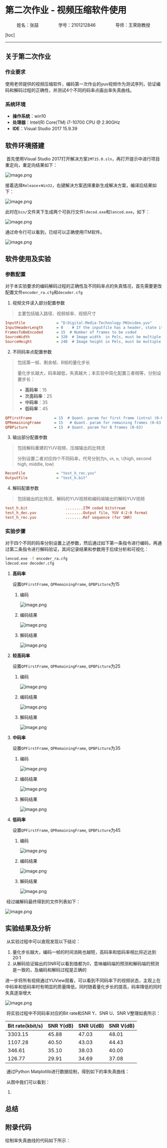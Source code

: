 # 第二次作业 - 视频压缩软件使用

<center>姓名：张喆	&emsp;&emsp;&emsp;&emsp;	学号：2101212846	&emsp;&emsp;&emsp;&emsp;	导师：王荣刚教授</center>

[toc]

-----

## 关于第二次作业

### 作业要求

​	使用老师提供的视频压缩软件，编码第一次作业的yuv视频作为测试序列，验证编码和解码过程的正确性，并测试4个不同的码率点画出率失真曲线。

### 系统环境

- **操作系统**：win10
- **处理器**：Intel(R) Core(TM) i7-10700 CPU @ 2.90GHz
- **IDE**：Visual Studio 2017 15.9.39

## 软件环境搭建

​	首先使用Visual Studio 2017打开解决方案`IMT15.0.sln`，再打开提示中进行项目重定向，重定向结果如下：

![image.png](https://upload-images.jianshu.io/upload_images/12014150-4edaf1427b407286.png?imageMogr2/auto-orient/strip%7CimageView2/2/w/1240)

​	接着选择`Release`+`Win32`，右键解决方案选择重新生成解决方案，编译后结果如下：

![image.png](https://upload-images.jianshu.io/upload_images/12014150-8d55e17ec9ef9502.png?imageMogr2/auto-orient/strip%7CimageView2/2/w/1240)

此时在`bin/`文件夹下生成两个可执行文件`ldecod.exe`和`lencod.exe`，如下：

![image.png](https://upload-images.jianshu.io/upload_images/12014150-759e0eae6acb207f.png?imageMogr2/auto-orient/strip%7CimageView2/2/w/1240)

通过命令行可以看到，已经可以正确使用ITM软件。

![image.png](https://upload-images.jianshu.io/upload_images/12014150-d3ea877965d6ae3b.png?imageMogr2/auto-orient/strip%7CimageView2/2/w/1240)

## 软件使用及实验

### 参数配置

​	对于本实验要求的编码解码过程的正确性及不同码率点的失真情况，首先需要更改配置文件`encoder_ra.cfg`和`decoder.cfg`

1. 视频文件读入部分配置参数

> 主要包括输入路径、视频帧率、视频尺寸

```cfg
InputFile              = "D:Digital-Media-Technology-PKUvideo.yuv"			# Input sequence, YUV 4:2:0
InputHeaderLength      = 0    # If the inputfile has a header, state it's length in byte here 
FramesToBeEncoded      = 15  # Number of frames to be coded
SourceWidth            = 320  # Image width  in Pels, must be multiple of 16
SourceHeight           = 240  # Image height in Pels, must be multiple of 16
```

2. 不同码率点配置参数

> 包括第一帧、剩余帧、B帧的量化步长
>
> 量化步长越大，码率越低，失真越大；本实验中简化配置三者相等，分别设置步长：
>
> - **高码率**：15
> - **次高码率**：25
> - **中码率**：35
> - **低码率**：45

```cfg
QPFirstFrame          = 15  # Quant. param for first frame (intra) (0-63)
QPRemainingFrame      = 15   # Quant. param for remaining frames (0-63)
QPBPicture            = 15  # Quant. param for B frames (0-63)
```

3. 输出部分配置参数

> 包括解码重建的YUV视频、压缩输出的比特流
>
> 分别设置二者对应四个不同码率，代号分别为`h`, `sh`, `m`, `l`(high, second high, middle, low)

```cfg
ReconFile              = "test_h_rec.yuv"
OutputFile             = "test_h.bit"
```

4. 解码配置参数

> 包括输出的比特流、解码的YUV视频和编码端输出的解码YUV视频

```cfg
test_h.bit                 ........ITM coded bitstream
test_h_dec.yuv             ........Output file, YUV 4:2:0 format
test_h_rec.yuv             ........Ref sequence (for SNR)
```



### 实验步骤

​	对于四个不同的码率分别设置上述参数，然后通过如下第一条指令进行编码，再通过第二条指令进行解码验证，其间记录结果和参数用于后续分析和可视化：

```bash
lencod.exe -f encoder_ra.cfg
ldecod.exe decoder.cfg
```

1. **高码率**

   设置`QPFirstFrame`, `QPRemainingFrame`, `QPBPicture`为15

   1. 编码

      ![image.png](https://upload-images.jianshu.io/upload_images/12014150-0f28a23f7b8c3f4b.png?imageMogr2/auto-orient/strip%7CimageView2/2/w/1240)

   2. 编码结果

      ![image.png](https://upload-images.jianshu.io/upload_images/12014150-82e87575e21c684e.png?imageMogr2/auto-orient/strip%7CimageView2/2/w/1240)

   3. 解码结果

      ![image.png](https://upload-images.jianshu.io/upload_images/12014150-1c776aa727dca955.png?imageMogr2/auto-orient/strip%7CimageView2/2/w/1240)

2. **较高码率**

   设置`QPFirstFrame`, `QPRemainingFrame`, `QPBPicture`为25

   1. 编码

      ![image.png](https://upload-images.jianshu.io/upload_images/12014150-ab9d2696ba632599.png?imageMogr2/auto-orient/strip%7CimageView2/2/w/1240)

   2. 编码结果

      ![image.png](https://upload-images.jianshu.io/upload_images/12014150-4b393c58216f3bcf.png?imageMogr2/auto-orient/strip%7CimageView2/2/w/1240)

   3. 解码结果

      ![image.png](https://upload-images.jianshu.io/upload_images/12014150-c09055b4646f7c9c.png?imageMogr2/auto-orient/strip%7CimageView2/2/w/1240)

3. **中码率**

   设置`QPFirstFrame`, `QPRemainingFrame`, `QPBPicture`为35

   1. 编码

      ![image.png](https://upload-images.jianshu.io/upload_images/12014150-d698c3f2c7d92654.png?imageMogr2/auto-orient/strip%7CimageView2/2/w/1240)

   2. 编码结果

      ![image.png](https://upload-images.jianshu.io/upload_images/12014150-e5b9f88a4ae2a2db.png?imageMogr2/auto-orient/strip%7CimageView2/2/w/1240)

   3. 解码结果

      ![image.png](https://upload-images.jianshu.io/upload_images/12014150-451894a20363cf89.png?imageMogr2/auto-orient/strip%7CimageView2/2/w/1240)

4. **低码率**

   设置`QPFirstFrame`, `QPRemainingFrame`, `QPBPicture`为45

   1. 编码

      ![image.png](https://upload-images.jianshu.io/upload_images/12014150-93b651b0a94b26b1.png?imageMogr2/auto-orient/strip%7CimageView2/2/w/1240)

   2. 编码结果

      ![image.png](https://upload-images.jianshu.io/upload_images/12014150-1e7adad521fb12ce.png?imageMogr2/auto-orient/strip%7CimageView2/2/w/1240)

   3. 解码结果

      ![image.png](https://upload-images.jianshu.io/upload_images/12014150-3b38fd06560bea3f.png?imageMogr2/auto-orient/strip%7CimageView2/2/w/1240)

​	经过编解码最终得到的文件列表如下：

![image.png](https://upload-images.jianshu.io/upload_images/12014150-e34a19f4c203575c.png?imageMogr2/auto-orient/strip%7CimageView2/2/w/1240)

## 实验结果及分析

​	从实验过程中可以直观发现以下结论：

1. 量化步长越大，编码一帧的时间消耗也越短，高码率和低码率相比将近达到20:1
2. 从解码验证输出的SNR可以看到值都为0，意味编码端的预测和解码端的预测是一致的，及编码和解码过程是正确的



​	进一步将所有视频通过YUView观看，可以看到不同码率下的视频状态，主观上在中码率和低码率时有明显的质量降低，同时随着量化步长的提高，码率降低的同时失真逐渐增大

![image.png](https://upload-images.jianshu.io/upload_images/12014150-4540c07d7ce60d01.png?imageMogr2/auto-orient/strip%7CimageView2/2/w/1240)

​	将实验过程中不同码率对应的Bit rate和SNR Y、SNR U、SNR V整理如表所示：

| Bit rate(kbit/s) | SNR Y(dB) | SNR U(dB) | SNR V(dB) |
| ---------------- | --------- | --------- | --------- |
| 3303.15          | 45.88     | 47.03     | 48.01     |
| 1107.28          | 40.50     | 43.03     | 44.43     |
| 346.61           | 35.10     | 38.03     | 40.00     |
| 126.77           | 29.91     | 34.69     | 37.08     |

​	通过Python Matplotlib进行数据绘制，得到如下的率失真曲线：



​	从图中我们可以看到：

1. 

## 总结



## 附录代码

绘制率失真曲线的代码如下所示：

```python
```

